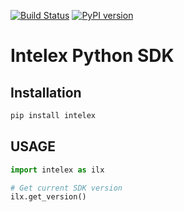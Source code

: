 [![Build Status](https://travis-ci.org/thomassampson/intelex_sdk.svg?branch=v0.0.13)](https://travis-ci.org/thomassampson/intelex_sdk) [![PyPI version](https://badge.fury.io/py/intelex.svg)](https://badge.fury.io/py/intelex)

# Intelex Python SDK

## Installation

```python
pip install intelex
```

## USAGE

```python
import intelex as ilx

# Get current SDK version
ilx.get_version()
```